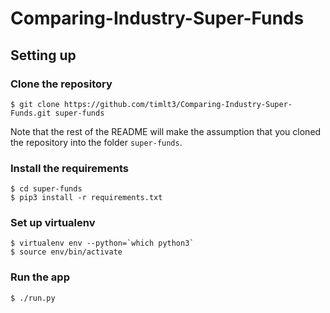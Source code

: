 # Comparing-Industry-Super-Funds

## Setting up

### Clone the repository

```console
$ git clone https://github.com/timlt3/Comparing-Industry-Super-Funds.git super-funds
```

Note that the rest of the README will make the assumption that you cloned the repository into the folder `super-funds`.

### Install the requirements

```console
$ cd super-funds
$ pip3 install -r requirements.txt
```

### Set up virtualenv

```console
$ virtualenv env --python=`which python3`
$ source env/bin/activate
```

### Run the app

```console
$ ./run.py
```
